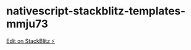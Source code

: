 # nativescript-stackblitz-templates-mmju73

[Edit on StackBlitz ⚡️](https://stackblitz.com/edit/nativescript-stackblitz-templates-mmju73)
